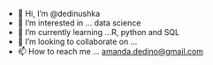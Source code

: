 - 👋 Hi, I’m @dedinushka
- 👀 I’m interested in ... data science
- 🌱 I’m currently learning ...R, python and SQL
- 💞️ I’m looking to collaborate on ...
- 📫 How to reach me ... amanda.dedino@gmail.com

<!---
dedinushka/dedinushka is a ✨ special ✨ repository because its `README.md` (this file) appears on your GitHub profile.
You can click the Preview link to take a look at your changes.
--->
